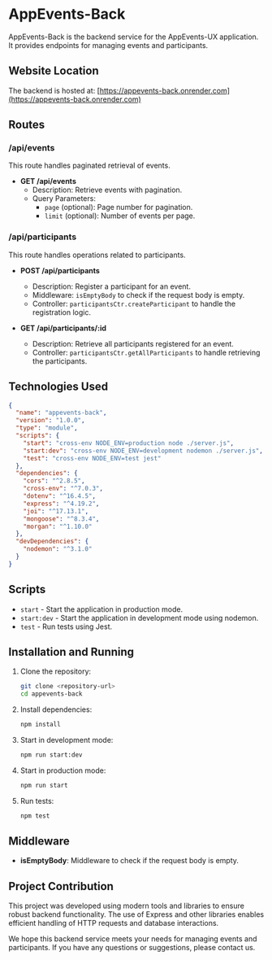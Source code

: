 # AppEvents-Back

AppEvents-Back is the backend service for the AppEvents-UX application. It provides endpoints for managing events and participants.

## Website Location

The backend is hosted at: [https://appevents-back.onrender.com](https://appevents-back.onrender.com)

## Routes

### /api/events

This route handles paginated retrieval of events.

- **GET /api/events**
  - Description: Retrieve events with pagination.
  - Query Parameters:
    - `page` (optional): Page number for pagination.
    - `limit` (optional): Number of events per page.

### /api/participants

This route handles operations related to participants.

- **POST /api/participants**
  - Description: Register a participant for an event.
  - Middleware: `isEmptyBody` to check if the request body is empty.
  - Controller: `participantsCtr.createParticipant` to handle the registration logic.

- **GET /api/participants/:id**
  - Description: Retrieve all participants registered for an event.
  - Controller: `participantsCtr.getAllParticipants` to handle retrieving the participants.

## Technologies Used

```json
{
  "name": "appevents-back",
  "version": "1.0.0",
  "type": "module",
  "scripts": {
    "start": "cross-env NODE_ENV=production node ./server.js",
    "start:dev": "cross-env NODE_ENV=development nodemon ./server.js",
    "test": "cross-env NODE_ENV=test jest"
  },
  "dependencies": {
    "cors": "^2.8.5",
    "cross-env": "^7.0.3",
    "dotenv": "^16.4.5",
    "express": "^4.19.2",
    "joi": "^17.13.1",
    "mongoose": "^8.3.4",
    "morgan": "^1.10.0"
  },
  "devDependencies": {
    "nodemon": "^3.1.0"
  }
}
```

## Scripts

- `start` - Start the application in production mode.
- `start:dev` - Start the application in development mode using nodemon.
- `test` - Run tests using Jest.

## Installation and Running

1. Clone the repository:
    ```bash
    git clone <repository-url>
    cd appevents-back
    ```

2. Install dependencies:
    ```bash
    npm install
    ```

3. Start in development mode:
    ```bash
    npm run start:dev
    ```

4. Start in production mode:
    ```bash
    npm run start
    ```

5. Run tests:
    ```bash
    npm test
    ```

## Middleware

- **isEmptyBody**: Middleware to check if the request body is empty.

## Project Contribution

This project was developed using modern tools and libraries to ensure robust backend functionality. The use of Express and other libraries enables efficient handling of HTTP requests and database interactions.

We hope this backend service meets your needs for managing events and participants. If you have any questions or suggestions, please contact us.
